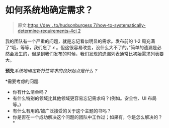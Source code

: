 # 如何系统地确定需求？

> 原文:[https://dev . to/hudsonburgess 7/how-to-systematically-determine-requirements-4ci 2](https://dev.to/hudsonburgess7/how-to-systematically-determine-requirements-4ci2)

我的团队有一个严重的问题，就是忘记看似明显的需求。发布前的 1-2 周充满了“哦，等等，我们忘了 *x* 。但这很容易改变，没什么大不了的。”简单的遗漏是必然会发生的，但是到我们发布的时候，我们发现的遗漏列表通常比初始需求列表要大。

**预先***系统地确定新特性需求的良好起点是什么？*

 *需要考虑的问题:

*   你有什么清单吗？
*   有什么特别的领域比其他领域更容易忘记需求吗？(例如。安全性、UI 布局等。)
*   有什么有用的/被广泛接受的关于这个主题的书吗？
*   你是否在一个成功解决这个问题的团队中工作过；如果有，你是怎么解决的？*